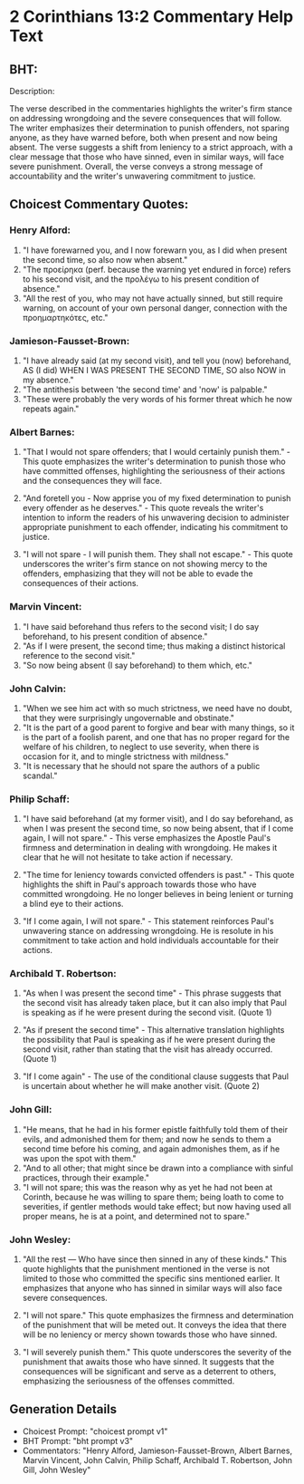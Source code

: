 # 2 Corinthians 13:2 Commentary Help Text

## BHT:
Description:

The verse described in the commentaries highlights the writer's firm stance on addressing wrongdoing and the severe consequences that will follow. The writer emphasizes their determination to punish offenders, not sparing anyone, as they have warned before, both when present and now being absent. The verse suggests a shift from leniency to a strict approach, with a clear message that those who have sinned, even in similar ways, will face severe punishment. Overall, the verse conveys a strong message of accountability and the writer's unwavering commitment to justice.

## Choicest Commentary Quotes:
### Henry Alford:
1. "I have forewarned you, and I now forewarn you, as I did when present the second time, so also now when absent." 
2. "The προείρηκα (perf. because the warning yet endured in force) refers to his second visit, and the προλέγω to his present condition of absence."
3. "All the rest of you, who may not have actually sinned, but still require warning, on account of your own personal danger, connection with the προημαρτηκότες, etc."

### Jamieson-Fausset-Brown:
1. "I have already said (at my second visit), and tell you (now) beforehand, AS (I did) WHEN I WAS PRESENT THE SECOND TIME, SO also NOW in my absence."
2. "The antithesis between 'the second time' and 'now' is palpable."
3. "These were probably the very words of his former threat which he now repeats again."

### Albert Barnes:
1. "That I would not spare offenders; that I would certainly punish them." - This quote emphasizes the writer's determination to punish those who have committed offenses, highlighting the seriousness of their actions and the consequences they will face.

2. "And foretell you - Now apprise you of my fixed determination to punish every offender as he deserves." - This quote reveals the writer's intention to inform the readers of his unwavering decision to administer appropriate punishment to each offender, indicating his commitment to justice.

3. "I will not spare - I will punish them. They shall not escape." - This quote underscores the writer's firm stance on not showing mercy to the offenders, emphasizing that they will not be able to evade the consequences of their actions.

### Marvin Vincent:
1. "I have said beforehand thus refers to the second visit; I do say beforehand, to his present condition of absence." 
2. "As if I were present, the second time; thus making a distinct historical reference to the second visit."
3. "So now being absent (I say beforehand) to them which, etc."

### John Calvin:
1. "When we see him act with so much strictness, we need have no doubt, that they were surprisingly ungovernable and obstinate."
2. "It is the part of a good parent to forgive and bear with many things, so it is the part of a foolish parent, and one that has no proper regard for the welfare of his children, to neglect to use severity, when there is occasion for it, and to mingle strictness with mildness."
3. "It is necessary that he should not spare the authors of a public scandal."

### Philip Schaff:
1. "I have said beforehand (at my former visit), and I do say beforehand, as when I was present the second time, so now being absent, that if I come again, I will not spare." - This verse emphasizes the Apostle Paul's firmness and determination in dealing with wrongdoing. He makes it clear that he will not hesitate to take action if necessary.

2. "The time for leniency towards convicted offenders is past." - This quote highlights the shift in Paul's approach towards those who have committed wrongdoing. He no longer believes in being lenient or turning a blind eye to their actions.

3. "If I come again, I will not spare." - This statement reinforces Paul's unwavering stance on addressing wrongdoing. He is resolute in his commitment to take action and hold individuals accountable for their actions.

### Archibald T. Robertson:
1. "As when I was present the second time" - This phrase suggests that the second visit has already taken place, but it can also imply that Paul is speaking as if he were present during the second visit. (Quote 1)

2. "As if present the second time" - This alternative translation highlights the possibility that Paul is speaking as if he were present during the second visit, rather than stating that the visit has already occurred. (Quote 1)

3. "If I come again" - The use of the conditional clause suggests that Paul is uncertain about whether he will make another visit. (Quote 2)

### John Gill:
1. "He means, that he had in his former epistle faithfully told them of their evils, and admonished them for them; and now he sends to them a second time before his coming, and again admonishes them, as if he was upon the spot with them."
2. "And to all other; that might since be drawn into a compliance with sinful practices, through their example."
3. "I will not spare; this was the reason why as yet he had not been at Corinth, because he was willing to spare them; being loath to come to severities, if gentler methods would take effect; but now having used all proper means, he is at a point, and determined not to spare."

### John Wesley:
1. "All the rest — Who have since then sinned in any of these kinds." This quote highlights that the punishment mentioned in the verse is not limited to those who committed the specific sins mentioned earlier. It emphasizes that anyone who has sinned in similar ways will also face severe consequences.

2. "I will not spare." This quote emphasizes the firmness and determination of the punishment that will be meted out. It conveys the idea that there will be no leniency or mercy shown towards those who have sinned.

3. "I will severely punish them." This quote underscores the severity of the punishment that awaits those who have sinned. It suggests that the consequences will be significant and serve as a deterrent to others, emphasizing the seriousness of the offenses committed.


## Generation Details
- Choicest Prompt: "choicest prompt v1"
- BHT Prompt: "bht prompt v3"
- Commentators: "Henry Alford, Jamieson-Fausset-Brown, Albert Barnes, Marvin Vincent, John Calvin, Philip Schaff, Archibald T. Robertson, John Gill, John Wesley"
